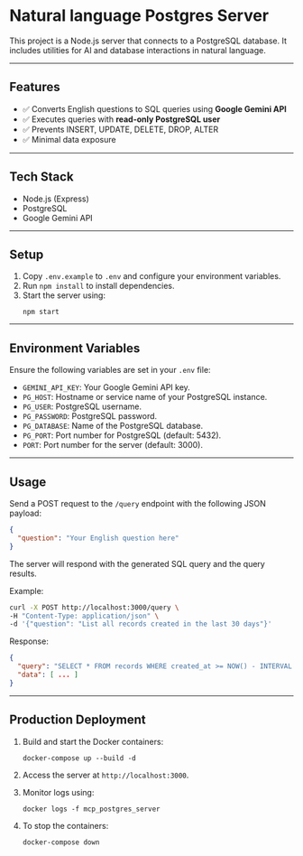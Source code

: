 # Natural language Postgres Server

This project is a Node.js server that connects to a PostgreSQL database. It includes utilities for AI and database interactions in natural language.

---

## Features
- ✅ Converts English questions to SQL queries using **Google Gemini API**
- ✅ Executes queries with **read-only PostgreSQL user**
- ✅ Prevents INSERT, UPDATE, DELETE, DROP, ALTER
- ✅ Minimal data exposure

---

## Tech Stack
- Node.js (Express)
- PostgreSQL
- Google Gemini API

---

## Setup

1. Copy `.env.example` to `.env` and configure your environment variables.
2. Run `npm install` to install dependencies.
3. Start the server using:
   ```
   npm start
   ```

---

## Environment Variables

Ensure the following variables are set in your `.env` file:

- `GEMINI_API_KEY`: Your Google Gemini API key.
- `PG_HOST`: Hostname or service name of your PostgreSQL instance.
- `PG_USER`: PostgreSQL username.
- `PG_PASSWORD`: PostgreSQL password.
- `PG_DATABASE`: Name of the PostgreSQL database.
- `PG_PORT`: Port number for PostgreSQL (default: 5432).
- `PORT`: Port number for the server (default: 3000).

---

## Usage

Send a POST request to the `/query` endpoint with the following JSON payload:

```json
{
  "question": "Your English question here"
}
```

The server will respond with the generated SQL query and the query results.

Example:

```bash
curl -X POST http://localhost:3000/query \
-H "Content-Type: application/json" \
-d '{"question": "List all records created in the last 30 days"}'
```

Response:

```json
{
  "query": "SELECT * FROM records WHERE created_at >= NOW() - INTERVAL '30 days';",
  "data": [ ... ]
}
```

---

## Production Deployment

1. Build and start the Docker containers:
   ```
   docker-compose up --build -d
   ```

2. Access the server at `http://localhost:3000`.

3. Monitor logs using:
   ```
   docker logs -f mcp_postgres_server
   ```

4. To stop the containers:
   ```
   docker-compose down
   ```

